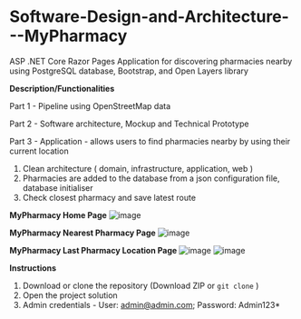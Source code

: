 # Software-Design-and-Architecture---MyPharmacy

ASP .NET Core Razor Pages Application for discovering pharmacies nearby using PostgreSQL database, Bootstrap, and Open Layers library

**__Description/Functionalities__**

Part 1 - Pipeline using OpenStreetMap data

Part 2 - Software architecture, Mockup and Technical Prototype

Part 3 - Application - allows users to find pharmacies nearby by using their current location



1. Clean architecture ( domain, infrastructure, application, web )
2. Pharmacies are added to the database from a json configuration file, database initialiser
3. Check closest pharmacy and save latest route


**MyPharmacy Home Page**
![image](https://github.com/user-attachments/assets/41bf06e3-d299-40c3-8782-fb6a1accdc7b)

**MyPharmacy Nearest Pharmacy Page**
![image](https://github.com/user-attachments/assets/3ab92004-810f-4b7a-b907-1629620dbd97)

**MyPharmacy Last Pharmacy Location Page**
![image](https://github.com/user-attachments/assets/f9a548b7-d484-4e2c-ad66-525a35aa7004)
![image](https://github.com/user-attachments/assets/fe2410ce-6799-4858-847d-84f30816d456)



**__Instructions__**

1. Download or clone the repository (Download ZIP or `git clone` )
2. Open the project solution
3. Admin credentials - User: admin@admin.com; Password: Admin123*

